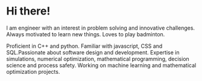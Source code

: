 # Hi there!

I am engineer with an interest in problem solving and innovative challenges. Always motivated to learn new things. Loves to play badminton. 

Proficient in C++ and python. Familiar with javascript, CSS and SQL.Passionate about software design and development. Expertise in simulations, numerical optimization, mathematical programming, decision science and process safety. Working on machine learning and mathematical optimization projects.
 
